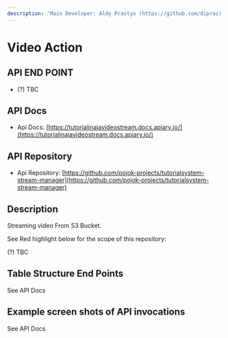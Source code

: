 ```yaml
---
description: 'Main Developer: Aldy Prastyo (https://github.com/dipras)'
---
```


# Video Action

## API END POINT

* \(?\) TBC


## API Docs

* Api Docs: [https://tutorialinajavideostream.docs.apiary.io/](https://tutorialinajavideostream.docs.apiary.io/)

## API Repository

* Api Repository: [https://github.com/pojok-projects/tutorialsystem-stream-manager](https://github.com/pojok-projects/tutorialsystem-stream-manager)

## Description

Streaming video From S3 Bucket.

See Red highlight below for the scope of this repository:

\(?\) TBC

## Table Structure End Points

See API Docs

## Example screen shots of API invocations

See API Docs